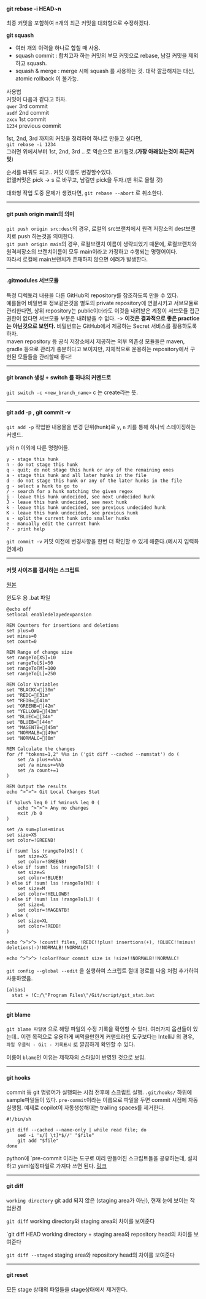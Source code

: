 
#### git rebase -i HEAD~n
최종 커밋을 포함하여 n개의 최근 커밋을 대화형으로 수정하겠다.

**git squash**
- 여러 개의 이력을 하나로 합칠 때 사용.
- squash commit : 합치고자 하는 커밋의 부모 커밋으로 rebase, 남길 커밋을 제외하고 squash.
- squash & merge : merge 시에 squash 를 사용하는 것. 대략 깔끔해지는 대신, atomic rollback 이 불가능.  

사용법  
커밋이 다음과 같다고 하자.  
`qwer` 3rd commit  
`asdf` 2nd commit  
`zxcv` 1st commit  
`1234` previous commit  

1st, 2nd, 3rd 까지의 커밋을 정리하여 하나로 만들고 싶다면,  
`git rebase -i 1234`  
그러면 위에서부터 1st, 2nd, 3rd .. 로 역순으로 표기될것.(**가장 아래있는것이 최근커밋**) 

순서를 바꿔도 되고.. 커밋 이름도 변경할수있다.  
없앨커밋은 pick -> s 로 바꾸고, 남길만 pick을 두자.(맨 위로 올릴 것)  

대화형 작업 도중 문제가 생겼다면, `git rebase --abort` 로 취소한다.

---  

#### git push origin main의 의미  
`git push origin src:dest`의 경우, 로컬의 src브랜치에서 원격 저장소의 dest브랜치로 push 하는것을 의미한다.  
`git push origin main`의 경우, 로컬브랜치 이름이 생략되었기 때문에, 로컬브랜치와 원격저장소의 브랜치이름이 모두 main이라고 가정하고 수행되는 명령어이다.  
따라서 로컬에 main브랜치가 존재하지 않으면 에러가 발생한다.  

---  

#### .gitmodules 서브모듈  
특정 디렉토리 내용을 다른 GitHub의 repository를 참조하도록 만들 수 있다.  
예를들어 비밀번호 정보같은것을 별도의 private repository에 연결시키고 서브모듈로 관리한다면, 상위 repository는 public이더라도 이것을 내려받은 계정이 서브모듈 접근권한이 없다면 서브모듈 부분은 내려받을 수 없다. -> **이것은 결과적으로 좋은 practice는 아닌것으로 보인다.** 비밀번호는 GitHub에서 제공하는 Secret 서비스를 활용하도록 하자.  
maven repository 등 공식 저장소에서 제공하는 외부 의존성 모듈들은 maven, gradle 등으로 관리가 충분하다고 보이지만, 자체적으로 운용하는 repository에서 구현된 모듈들을 관리할때 좋다!  

---  

#### git branch 생성 + switch 를 하나의 커맨드로  

`git switch -c <new_branch_name>`
c 는 create라는 뜻.

---


#### git add -p , git commit -v

`git add -p` 작업한 내용물을 변경 단위(hunk)로 `y`, `n` 키를 통해 하나씩 스테이징하는 커맨드.

y와 n 이외에 다른 명령어들.
```
y - stage this hunk
n - do not stage this hunk
q - quit; do not stage this hunk or any of the remaining ones
a - stage this hunk and all later hunks in the file
d - do not stage this hunk or any of the later hunks in the file
g - select a hunk to go to
/ - search for a hunk matching the given regex
j - leave this hunk undecided, see next undecided hunk
J - leave this hunk undecided, see next hunk
k - leave this hunk undecided, see previous undecided hunk
K - leave this hunk undecided, see previous hunk
s - split the current hunk into smaller hunks
e - manually edit the current hunk
? - print help
```



`git commit -v` 커밋 이전에 변경사항을 한번 더 확인할 수 있게 해준다.(메시지 입력화면에서)


---


#### 커밋 사이즈를 검사하는 스크립트

[원본](https://github.com/baekdev/git-stat)

윈도우 용 .bat 파일
```
@echo off
setlocal enabledelayedexpansion

REM Counters for insertions and deletions
set plus=0
set minus=0
set count=0

REM Range of change size
set rangeTo[XS]=10
set rangeTo[S]=50
set rangeTo[M]=100
set rangeTo[L]=250

REM Color Variables
set "BLACKC=[30m"
set "REDC=[31m"
set "REDB=[41m"
set "GREENB=[42m"
set "YELLOWB=[43m"
set "BLUEC=[34m"
set "BLUEB=[44m"
set "MAGENTB=[45m"
set "NORMALB=[49m"
set "NORMALC=[0m"

REM Calculate the changes
for /f "tokens=1,2" %%a in ('git diff --cached --numstat') do (
    set /a plus+=%%a
    set /a minus+=%%b
    set /a count+=1
)

REM Output the results
echo ^>^>^> Git Local Changes Stat

if %plus% leq 0 if %minus% leq 0 (
    echo ^>^>^> Any no changes
    exit /b 0
)

set /a sum=plus+minus
set size=XS
set color=!GREENB!

if !sum! lss !rangeTo[XS]! (
    set size=XS
    set color=!GREENB!
) else if !sum! lss !rangeTo[S]! (
    set size=S
    set color=!BLUEB!
) else if !sum! lss !rangeTo[M]! (
    set size=M
    set color=!YELLOWB!
) else if !sum! lss !rangeTo[L]! (
    set size=L
    set color=!MAGENTB!
) else (
    set size=XL
    set color=!REDB!
)

echo ^>^>^> !count! files, !REDC!!plus! insertions(+), !BLUEC!!minus! deletions(-)!NORMALB!!NORMALC!

echo ^>^>^> !color!Your commit size is !size!!NORMALB!!NORMALC!
```


`git config --global --edit` 을 실행하여 스크립트 절대 경로를 다음 처럼 추가하여 사용하였음.

```
[alias]
  stat = !C:/\"Program Files\"/Git/script/git_stat.bat
```

---

#### git blame

`git blame 파일명` 으로 해당 파일의 수정 기록을 확인할 수 있다.
여러가지 옵션들이 있는데..
이런 목적으로 유용하게 써먹을만한게 커맨드라인 도구보다는 IntelliJ 의 경우, `파일 우클릭 - Git - 기록표시` 로 깔끔하게 확인할 수 있다. 

이름이 `blame`인 이유는 제작자의 스타일이 반영된 것으로 보임.


---

#### git hooks 

commit 등 git 명령어가 실행되는 시점 전후에 스크립트 실행.
`.git/hooks/` 하위에 sample파일들이 있다.
`pre-commit`이라는 이름으로 파일을 두면 commit 시점에 자동 실행됨. 
예제로 copilot이 자동생성해대는 trailing spaces를 제거한다.
```
#!/bin/sh

git diff --cached --name-only | while read file; do
	sed -i 's/[ \t]*$//' "$file"
	git add "$file"
done
```

python에 `pre-commit 이라는 도구로 미리 만들어진 스크립트들을 공유하는데, 설치하고 yaml설정파일로 가져다 쓰면 된다.
[링크](https://github.com/pre-commit/pre-commit-hooks)


---

#### git diff

`working directory`
git add 되지 않은 (staging area가 아닌), 현재 눈에 보이는 작업환경

`git diff`
working directory와 staging area의 차이를 보여준다

`git diff HEAD
working directory + staging area와 repository head의 차이를 보여준다

`git diff --staged`
staging area와 repository head의 차이를 보여준다


---

#### git reset
모든 stage 상태의 파일들을 stage상태에서 제거한다.
